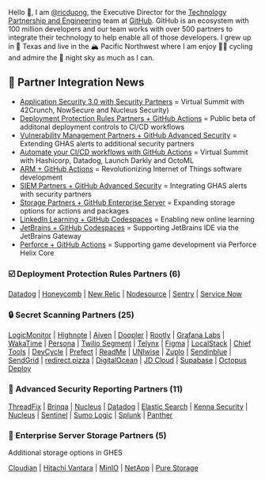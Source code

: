 Hello 👋, I am [@ricduong](https://www.linkedin.com/in/rickduong/), the Executive Director for the [Technology Partnership and Engineering]([url](https://partner.github.com/technology-partners)) team at [GitHub](http://github.com). GitHub is an ecosystem with 100 million developers and our team works with over 500 partners to integrate their technology to help enable all of those developers.
I grew up in 🐂 Texas and live in the 🏔️ Pacific Northwest where I am enjoy 🚴‍♂️ cycling and admire the 🎇 night sky as much as I can. 

## 📰 Partner Integration News

- [Application Security 3.0 with Security Partners](https://resources.github.com/security/virtual-summit/?utm_source=social&utm_medium=invite&utm_campaign=2023q3_webinar_amer-security_virtual_summit) = Virtual Summit with 42Crunch, NowSecure and Nucleus Security)
- [Deployment Protection Rules Partners + GitHub Actions](https://github.blog/2023-04-20-announcing-github-actions-deployment-protection-rules-now-in-public-beta/) = Public beta of additonal deployment controls to CI/CD workflows
- [Vulnerability Management Partners + GitHub Advanced Security](https://github.blog/2023-03-10-introducing-github-vulnerability-management-integrations-for-security-professionals/) = Extending GHAS alerts to additional security partners
- [Automate your CI/CD workflows with GitHub Actions](https://www.youtube.com/watch?v=qy_HaIaNbkE) = Virtual Summit with Hashicorp, Datadog, Launch Darkly and OctoML
- [ARM + GitHub Actions](https://github.blog/2022-11-02-github-partners-with-arm-to-revolutionize-internet-of-things-software-development-with-github-actions/) = Revolutionizing Internet of Things software development
- [SIEM Partners + GitHub Advanced Security](https://github.blog/2022-10-13-introducing-github-advanced-security-siem-integrations-for-security-professionals/) = Integrating GHAS alerts with security partners
- [Storage Partners + GitHub Enterprise Server](https://github.com/github-technology-partners/ghes-storage-partners) = Expanding storage options for actions and packages
- [LinkedIn Learning + GitHub Codespaces](https://www.linkedin.com/learning/learning-github-codespaces) = Enabling new online learning
- [JetBrains + GitHub Codespaces](https://github.blog/changelog/2022-11-09-github-codespaces-with-jetbrains-ides-public-beta/) = Supporting JetBrains IDE via the JetBrains Gateway
- [Perforce + GitHub Actions](https://www.perforce.com/blog/vcs/perforce-github-helix-core-actions) = Supporting game development via Perforce Helix Core

### ☑️ Deployment Protection Rules Partners (6)
[Datadog](https://docs.datadoghq.com/continuous_integration/guides/github_gating)
| [Honeycomb](https://www.honeycomb.io/blog/honeycomb-deployment-protection-rules?utm_medium=partner&utm_source=github&utm_campaign=2023bd_gates&utm_content=blog)
| [New Relic](https://docs.newrelic.com/whats-new/2023/04/whats-new-04-20-github-integration)
| [Nodesource](http://nodesource.com/)
| [Sentry](https://bit.ly/sentry-github-deploy-protection)
| [Service Now](https://www.servicenow.com/products/devops.html)

### 🔒 Secret Scanning Partners (25)
[LogicMonitor](https://github.blog/changelog/2023-05-19-logicmonitor-is-now-a-github-secret-scanning-partner/)
| [Highnote](https://github.blog/changelog/2023-05-17-highnote-is-now-a-github-secret-scanning-partner)
| [Aiven](https://github.blog/changelog/2023-05-10-aiven-is-a-github-secret-scanning-partner/)
| [Doopler](https://github.blog/changelog/2023-05-03-doppler-is-a-github-secret-scanning-partner/)
| [Rootly](https://github.blog/changelog/2023-05-02-rootly-is-now-a-github-secret-scanning-partner/)
| [Grafana Labs](https://github.blog/changelog/2023-04-28-grafana-labs-is-now-a-github-secret-scanning-partner/)
| [WakaTime](https://github.blog/changelog/2023-02-10-wakatime-is-now-a-github-secret-scanning-partner)
| [Persona](https://github.blog/changelog/2023-02-03-persona-is-now-a-github-secret-scanning-partner)
| [Twilio Segment](https://github.blog/changelog/2023-01-20-twilio-segment-is-now-a-github-secret-scanning-partner)
| [Telynx](https://github.blog/changelog/2022-12-09-telnyx-is-now-a-github-secret-scanning-partner)
| [Figma](https://github.blog/changelog/2022-11-21-figma-is-now-a-github-secret-scanning-partner)
| [LocalStack](https://github.blog/changelog/2022-11-16-localstack-is-now-a-github-secret-scanning-partner)
| [Chief Tools](https://github.blog/changelog/2022-10-26-chief-tools-is-now-a-github-secret-scanning-partner)
| [DevCycle](https://github.blog/changelog/2022-09-27-devcycle-is-now-a-github-secret-scanning-partner)
| [Prefect](https://github.blog/changelog/2022-08-18-prefect-is-now-a-github-secret-scanning-partner)
| [ReadMe](https://github.blog/changelog/2022-08-17-readme-is-now-a-github-secret-scanning-partner)
| [UNIwise](https://github.blog/changelog/2022-08-16-uniwise-is-now-a-github-secret-scanning-partner)
| [Zuplo](https://github.blog/changelog/2022-07-13-zuplo-is-now-a-github-secret-scanning-partner)
| [Sendinblue](https://github.blog/changelog/2022-07-11-sendinblue-is-now-a-github-secret-scanning-partner-2)
| [SendGrid](https://github.blog/changelog/2022-06-20-sendgrid-is-now-a-github-secret-scanning-partner)
| [redirect.pizza](https://github.blog/changelog/2022-06-09-redirect-pizza-is-now-a-github-secret-scanning-partner)
| [DigitalOcean](https://github.blog/changelog/2022-05-13-digitalocean-is-now-a-github-secret-scanning-partner)
| [JD Cloud](https://github.blog/changelog/2022-04-14-jd-cloud-is-now-a-github-secret-scanning-partner)
| [Supabase](https://github.blog/changelog/2022-03-28-supabase-is-now-a-github-secret-scanning-partner)
| [Octopus Deploy](https://github.blog/changelog/2022-03-18-octopus-deploy-is-now-a-github-secret-scanning-partner)

### 🔔 Advanced Security Reporting Partners (11)
 [ThreadFix](https://github.com/marketplace/actions/upload-code-scanning-results-to-threadfix)
 | [Brinqa](https://www.brinqa.com/connectors/) 
 | [Nucleus](https://nucleussec.com/use-cases/github/) 
 | [Datadog](https://docs.datadoghq.com/integrations/github/) 
 | [Elastic Search](https://docs.elastic.co/integrations/github) 
 | [Kenna Security](https://github.com/KennaSecurity/toolkit) 
 | [Nucleus](https://help.nucleussec.com/docs/githubapp) 
 | [Sentinel](https://azuremarketplace.microsoft.com/en-us/marketplace/apps/microsoftcorporation1622712991604.sentinel4github?tab=overview) 
 | [Sumo Logic](https://www.sumologic.com/application/github/) 
 | [Splunk](https://github.com/splunk/github_app_for_splunk/) 
 | [Panther](https://panther.com/integrations/github-logs/)
 
### 💾 Enterprise Server Storage Partners (5)
Additional storage options in GHES

[Cloudian](https://cloudian.com/products/hyperstore/) 
| [Hitachi Vantara](https://www.hitachivantara.com/en-us/products/storage/object-storage.html) 
| [MinIO](https://docs.min.io/minio/baremetal/) 
| [NetApp](https://www.netapp.com/data-storage/storagegrid/) 
| [Pure Storage](https://www.purestorage.com/products/file-and-object/flashblade.html)

